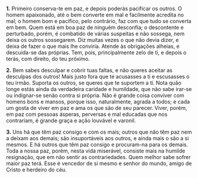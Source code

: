 **1.** Primeiro conserva-te em paz, e depois poderás pacificar os outros. O homem apaixonado, até o bem converte em mal e facilmente acredita no mal; o homem bom e pacífico, pelo contrário, faz com que tudo se converta em bem. Quem está em boa paz de ninguém desconfia; o descontente e perturbado, porém, é combatido de várias suspeitas e não sossega, nem deixa os outros sossegarem. Diz muitas vezes o que não devia dizer, e deixa de fazer o que mais lhe conviria. Atende às obrigações alheias, e descuida-se das próprias. Tem, pois, principalmente zelo de ti, e depois o terás, com direito, do teu próximo.

**2.** Bem sabes desculpar e cobrir tuas faltas, e não queres aceitar as desculpas dos outros! Mais justo fora que te acusasses a ti e escusasses o teu irmão. Suporta os outros, se queres que te suportem a ti. Nota quão longe estás ainda da verdadeira caridade e humildade, que não sabe irar-se ou indignar-se senão contra si própria. Não é grande coisa conviver com homens bons e mansos, porque isso, naturalmente, agrada a todos; e cada um gosta de viver em paz e ama os que são de seu parecer. Viver, porém, em paz com pessoas ásperas, perversas e mal educadas que nos contrariam, é grande graça e ação louvável e varonil.

**3.** Uns há que têm paz consigo e com os mais; outros que não têm paz nem a deixam aos demais; são insuportáveis aos outros, e ainda mais o são a si mesmos. E há outros que têm paz consigo e procuram-na para os demais. Toda a nossa paz, porém, nesta vida miserável, consiste mais na humilde resignação, que em não sentir as contrariedades. Quem melhor sabe sofrer maior paz terá. Esse é vencedor de si mesmo e senhor do mundo, amigo de Cristo e herdeiro do céu.

